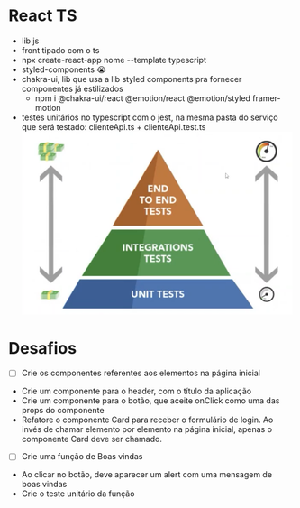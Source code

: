 # React TS
  * lib js
  * front tipado com o ts
  * npx create-react-app nome --template typescript
  * styled-components 😭
  * chakra-ui, lib que usa a lib styled components pra fornecer componentes já estilizados
    * npm i @chakra-ui/react @emotion/react @emotion/styled framer-motion
  * testes unitários no typescript com o jest, na mesma pasta do serviço que será testado: clienteApi.ts + clienteApi.test.ts
  ![1720801699432](image/mod2/1720801699432.png)

# Desafios
* [ ] Crie os componentes referentes aos elementos na página inicial

* Crie um componente para o header, com o título da aplicação
* Crie um componente para o botão, que aceite onClick como uma das props do componente
* Refatore o componente Card para receber o formulário de login. Ao invés de chamar elemento por elemento na página inicial, apenas o componente Card deve ser chamado.
* [ ] Crie uma função de Boas vindas

* Ao clicar no botão, deve aparecer um alert com uma mensagem de boas vindas
* Crie o teste unitário da função